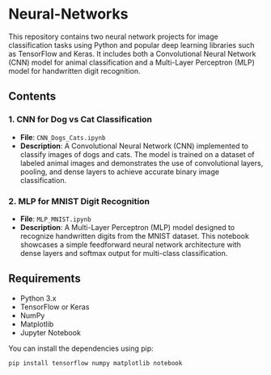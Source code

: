 # Neural-Networks

This repository contains two neural network projects for image classification tasks using Python and popular deep learning libraries such as TensorFlow and Keras. It includes both a Convolutional Neural Network (CNN) model for animal classification and a Multi-Layer Perceptron (MLP) model for handwritten digit recognition.

## Contents

### 1. CNN for Dog vs Cat Classification
- **File**: `CNN_Dogs_Cats.ipynb`
- **Description**: A Convolutional Neural Network (CNN) implemented to classify images of dogs and cats. The model is trained on a dataset of labeled animal images and demonstrates the use of convolutional layers, pooling, and dense layers to achieve accurate binary image classification.

### 2. MLP for MNIST Digit Recognition
- **File**: `MLP_MNIST.ipynb`
- **Description**: A Multi-Layer Perceptron (MLP) model designed to recognize handwritten digits from the MNIST dataset. This notebook showcases a simple feedforward neural network architecture with dense layers and softmax output for multi-class classification.

## Requirements
- Python 3.x
- TensorFlow or Keras
- NumPy
- Matplotlib
- Jupyter Notebook

You can install the dependencies using pip:

```bash
pip install tensorflow numpy matplotlib notebook
